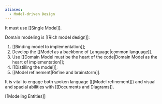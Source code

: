 ```yaml
---
aliases:
  - Model-driven Design
---
```

It must use [[Single Model]].

Domain modeling is [[Rich model design]]:
1. [[Binding model to implementation]];
2. Develop the [[Model as a backbone of Language|common language]].
3. Use [[Domain Model must be the heart of the code|Domain Model as the heart of implementation]];
4. [[Distilling the model]];
5. [[Model refinement|Refine and brainstorm]].

It is vital to engage both spoken language ([[Model refinement]]) and visual and spacial abilities with [[Documents and Diagrams]].

[[Modeling Entities]]

